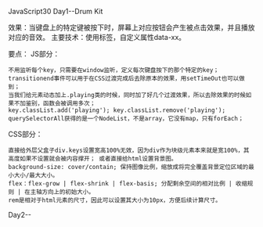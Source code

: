 JavaScript30
Day1--Drum Kit

效果：当键盘上的特定键被按下时，屏幕上对应按钮会产生被点击效果，并且播放对应的音效。 主要技术：使用标签，自定义属性data-xx。

要点： 
JS部分：

    不用监听每个key，只需要在window监听，定义每次键盘按下的那个特定的key；
    transitionend事件可以用于在CSS过渡完成后去除原本的效果，用setTimeOut也可以做到；
    当我们给元素动态加上.playing类的时候，同时加了好几个过渡效果，所以去除效果的时候如果不加鉴别，函数会被调用多次；
    key.classList.add('playing'); key.classList.remove('playing');
    querySelectorAll获得的是一个NodeList，不是array，它没有map，只有forEach；

CSS部分：

    直接给外层父盒子div.keys设置宽高100%无效，因为div作为块级元素本来就是宽100%，其高度如果不设置就会被内容撑开； 或者直接给html设置背景图。
    background-size: cover/contain; 保持图像比例，缩放成将完全覆盖背景定位区域的最小大小/最大大小。
    flex：flex-grow | flex-shrink | flex-basis; 分配剩余空间的相对比例 | 收缩规则 | 在主轴方向上的初始大小。
    rem是相对于html元素的尺寸，因此可以设置其大小为10px，方便后续计算尺寸。

Day2--